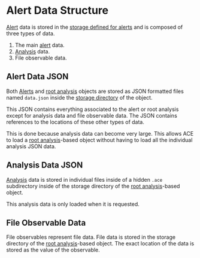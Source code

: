 # Alert Data Structure

[Alert](alerts.md) data is stored in the [storage defined for alerts](alert_storage.md) and is composed of three types of data.

1. The main [alert](alerts.md) data.
2. [Analysis](analysis.md) data.
3. File observable data.

## Alert Data JSON

Both [Alerts](alerts.md) and [root analysis](root_analysis.md) objects are stored as JSON formatted files named `data.json` inside the [storage directory](alert_storage.md) of the object.

This JSON contains everything associated to the alert or root analysis except for analysis data and file observable data. The JSON contains references to the locations of these other types of data.

This is done because analysis data can become very large. This allows ACE to load a [root analysis](root_analysis.md)-based object without having to load all the individual analysis JSON data.

## Analysis Data JSON

[Analysis](analysis.md) data is stored in individual files inside of a hidden `.ace` subdirectory inside of the storage directory of the [root analysis](root_analysis.md)-based object.

This analysis data is only loaded when it is requested.

## File Observable Data

File observables represent file data. File data is stored in the storage directory of the [root analysis](root_analysis.md)-based object. The exact location of the data is stored as the value of the observable.
